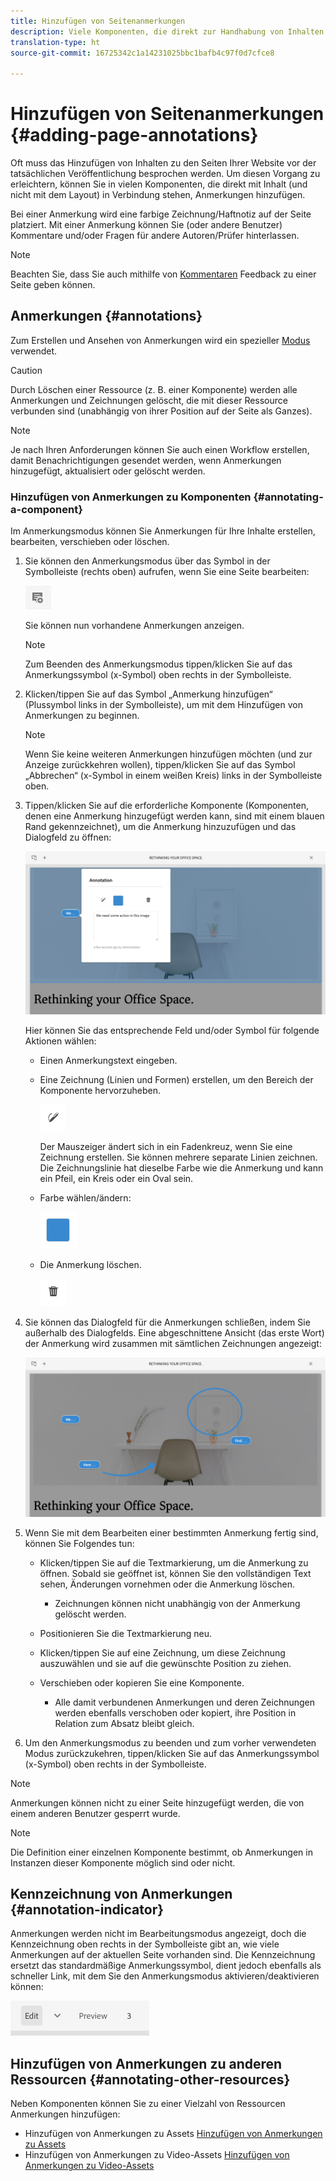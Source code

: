 ```yaml
---
title: Hinzufügen von Seitenanmerkungen
description: Viele Komponenten, die direkt zur Handhabung von Inhalten verwendet werden, ermöglichen das Hinzufügen von Anmerkungen.
translation-type: ht
source-git-commit: 16725342c1a14231025bbc1bafb4c97f0d7cfce8

---
```



# Hinzufügen von Seitenanmerkungen {#adding-page-annotations}

Oft muss das Hinzufügen von Inhalten zu den Seiten Ihrer Website vor der tatsächlichen Veröffentlichung besprochen werden. Um diesen Vorgang zu erleichtern, können Sie in vielen Komponenten, die direkt mit Inhalt (und nicht mit dem Layout) in Verbindung stehen, Anmerkungen hinzufügen.

Bei einer Anmerkung wird eine farbige Zeichnung/Haftnotiz auf der Seite platziert. Mit einer Anmerkung können Sie (oder andere Benutzer) Kommentare und/oder Fragen für andere Autoren/Prüfer hinterlassen.

>[!NOTE]
>
>Beachten Sie, dass Sie auch mithilfe von [Kommentaren](/help/sites-cloud/authoring/getting-started/basic-handling.md#timeline) Feedback zu einer Seite geben können.

## Anmerkungen {#annotations}

Zum Erstellen und Ansehen von Anmerkungen wird ein spezieller [Modus](/help/sites-cloud/authoring/fundamentals/environment-tools.md#page-modes) verwendet.

>[!CAUTION]
>
>Durch Löschen einer Ressource (z. B. einer Komponente) werden alle Anmerkungen und Zeichnungen gelöscht, die mit dieser Ressource verbunden sind (unabhängig von ihrer Position auf der Seite als Ganzes).

>[!NOTE]
>
>Je nach Ihren Anforderungen können Sie auch einen Workflow erstellen, damit Benachrichtigungen gesendet werden, wenn Anmerkungen hinzugefügt, aktualisiert oder gelöscht werden.

### Hinzufügen von Anmerkungen zu Komponenten {#annotating-a-component}

Im Anmerkungsmodus können Sie Anmerkungen für Ihre Inhalte erstellen, bearbeiten, verschieben oder löschen.

1. Sie können den Anmerkungsmodus über das Symbol in der Symbolleiste (rechts oben) aufrufen, wenn Sie eine Seite bearbeiten:

   ![Schaltfläche „Anmerkungen“](/help/sites-cloud/authoring/assets/annotations.png)

   Sie können nun vorhandene Anmerkungen anzeigen.

   >[!NOTE]
   >
   >Zum Beenden des Anmerkungsmodus tippen/klicken Sie auf das Anmerkungssymbol (x-Symbol) oben rechts in der Symbolleiste.

1. Klicken/tippen Sie auf das Symbol „Anmerkung hinzufügen“ (Plussymbol links in der Symbolleiste), um mit dem Hinzufügen von Anmerkungen zu beginnen.

   >[!NOTE]
   >
   >Wenn Sie keine weiteren Anmerkungen hinzufügen möchten (und zur Anzeige zurückkehren wollen), tippen/klicken Sie auf das Symbol „Abbrechen“ (x-Symbol in einem weißen Kreis) links in der Symbolleiste oben.

1. Tippen/klicken Sie auf die erforderliche Komponente (Komponenten, denen eine Anmerkung hinzugefügt werden kann, sind mit einem blauen Rand gekennzeichnet), um die Anmerkung hinzuzufügen und das Dialogfeld zu öffnen:

   ![Hinzufügen von Anmerkungen](/help/sites-cloud/authoring/assets/annotation-adding.png)

   Hier können Sie das entsprechende Feld und/oder Symbol für folgende Aktionen wählen:

   * Einen Anmerkungstext eingeben.
   * Eine Zeichnung (Linien und Formen) erstellen, um den Bereich der Komponente hervorzuheben.

      ![Schaltfläche „Anmerkungszeichnung“](/help/sites-cloud/authoring/assets/annotation-sketch.png)

      Der Mauszeiger ändert sich in ein Fadenkreuz, wenn Sie eine Zeichnung erstellen. Sie können mehrere separate Linien zeichnen. Die Zeichnungslinie hat dieselbe Farbe wie die Anmerkung und kann ein Pfeil, ein Kreis oder ein Oval sein.

   * Farbe wählen/ändern:

      ![Schaltfläche „Anmerkungsfarbfeld“](/help/sites-cloud/authoring/assets/annotation-color-swatch.png)

   * Die Anmerkung löschen.

      ![Schaltfläche zum Löschen von Anmerkungen](/help/sites-cloud/authoring/assets/annotation-delete.png)

1. Sie können das Dialogfeld für die Anmerkungen schließen, indem Sie außerhalb des Dialogfelds. Eine abgeschnittene Ansicht (das erste Wort) der Anmerkung wird zusammen mit sämtlichen Zeichnungen angezeigt:

   ![Anmerkungszeichnungen](/help/sites-cloud/authoring/assets/annotation-sketches.png)

1. Wenn Sie mit dem Bearbeiten einer bestimmten Anmerkung fertig sind, können Sie Folgendes tun:

   * Klicken/tippen Sie auf die Textmarkierung, um die Anmerkung zu öffnen. Sobald sie geöffnet ist, können Sie den vollständigen Text sehen, Änderungen vornehmen oder die Anmerkung löschen.

      * Zeichnungen können nicht unabhängig von der Anmerkung gelöscht werden.
   * Positionieren Sie die Textmarkierung neu.
   * Klicken/tippen Sie auf eine Zeichnung, um diese Zeichnung auszuwählen und sie auf die gewünschte Position zu ziehen.
   * Verschieben oder kopieren Sie eine Komponente.

      * Alle damit verbundenen Anmerkungen und deren Zeichnungen werden ebenfalls verschoben oder kopiert, ihre Position in Relation zum Absatz bleibt gleich.


1. Um den Anmerkungsmodus zu beenden und zum vorher verwendeten Modus zurückzukehren, tippen/klicken Sie auf das Anmerkungssymbol (x-Symbol) oben rechts in der Symbolleiste.

>[!NOTE]
>
>Anmerkungen können nicht zu einer Seite hinzugefügt werden, die von einem anderen Benutzer gesperrt wurde.

>[!NOTE]
>
>Die Definition einer einzelnen Komponente bestimmt, ob Anmerkungen in Instanzen dieser Komponente möglich sind oder nicht.

## Kennzeichnung von Anmerkungen {#annotation-indicator}

Anmerkungen werden nicht im Bearbeitungsmodus angezeigt, doch die Kennzeichnung oben rechts in der Symbolleiste gibt an, wie viele Anmerkungen auf der aktuellen Seite vorhanden sind. Die Kennzeichnung ersetzt das standardmäßige Anmerkungssymbol, dient jedoch ebenfalls als schneller Link, mit dem Sie den Anmerkungsmodus aktivieren/deaktivieren können:

![Kennzeichnung von Anmerkungen](/help/sites-cloud/authoring/assets/annotation-indicator.png)

## Hinzufügen von Anmerkungen zu anderen Ressourcen {#annotating-other-resources}

Neben Komponenten können Sie zu einer Vielzahl von Ressourcen Anmerkungen hinzufügen:

* Hinzufügen von Anmerkungen zu Assets [Hinzufügen von Anmerkungen zu Assets](/help/assets/manage-digital-assets.md#annotating)
* Hinzufügen von Anmerkungen zu Video-Assets [Hinzufügen von Anmerkungen zu Video-Assets](/help/assets/manage-video-assets.md#annotate-video-assets)
